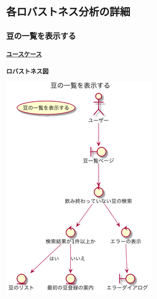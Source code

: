 # 各ロバストネス分析の詳細

## 豆の一覧を表示する

### [ユースケース](./1_3_ユースケースモデリング.md)

### ロバストネス図

![robustness_豆の一覧を表示する](./images/robustness_%E8%B1%86%E3%81%AE%E4%B8%80%E8%A6%A7%E3%82%92%E8%A1%A8%E7%A4%BA%E3%81%99%E3%82%8B.png)
